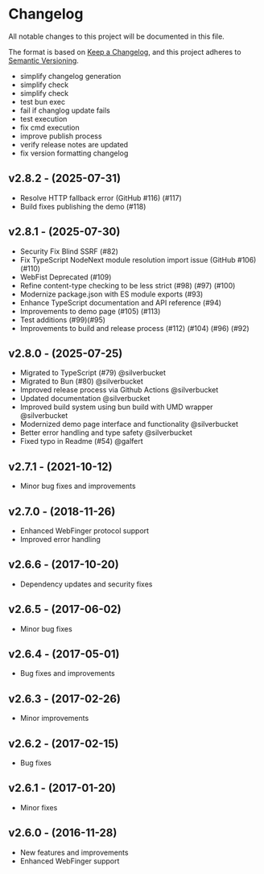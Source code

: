 # Changelog

All notable changes to this project will be documented in this file.

The format is based on [Keep a Changelog](https://keepachangelog.com/en/1.0.0/), and this project adheres to [Semantic Versioning](https://semver.org/spec/v2.0.0.html).


- simplify changelog generation
- simplify check
- simplify check
- test bun exec
- fail if changlog update fails
- test execution
- fix cmd execution
- improve publish process
- verify release notes are updated
- fix version formatting changelog


## v2.8.2 - (2025-07-31)

- Resolve HTTP fallback error (GitHub #116) (#117)
- Build fixes publishing the demo (#118)

## v2.8.1 - (2025-07-30)

- Security Fix Blind SSRF (#82)
- Fix TypeScript NodeNext module resolution import issue (GitHub #106) (#110)
- WebFist Deprecated (#109)
- Refine content-type checking to be less strict (#98) (#97) (#100)
- Modernize package.json with ES module exports (#93)
- Enhance TypeScript documentation and API reference (#94)
- Improvements to demo page (#105) (#113)
- Test additions (#99)(#95)
- Improvements to build and release process (#112) (#104) (#96) (#92)

## v2.8.0 - (2025-07-25)

- Migrated to TypeScript (#79) @silverbucket
- Migrated to Bun (#80) @silverbucket
- Improved release process via Github Actions @silverbucket
- Updated documentation @silverbucket
- Improved build system using bun build with UMD wrapper @silverbucket
- Modernized demo page interface and functionality @silverbucket
- Better error handling and type safety @silverbucket
- Fixed typo in Readme (#54) @galfert

## v2.7.1 - (2021-10-12)

- Minor bug fixes and improvements

## v2.7.0 - (2018-11-26)

- Enhanced WebFinger protocol support
- Improved error handling

## v2.6.6 - (2017-10-20)

- Dependency updates and security fixes

## v2.6.5 - (2017-06-02)

- Minor bug fixes

## v2.6.4 - (2017-05-01)

- Bug fixes and improvements

## v2.6.3 - (2017-02-26)

- Minor improvements

## v2.6.2 - (2017-02-15)

- Bug fixes

## v2.6.1 - (2017-01-20)

- Minor fixes

## v2.6.0 - (2016-11-28)

- New features and improvements
- Enhanced WebFinger support
